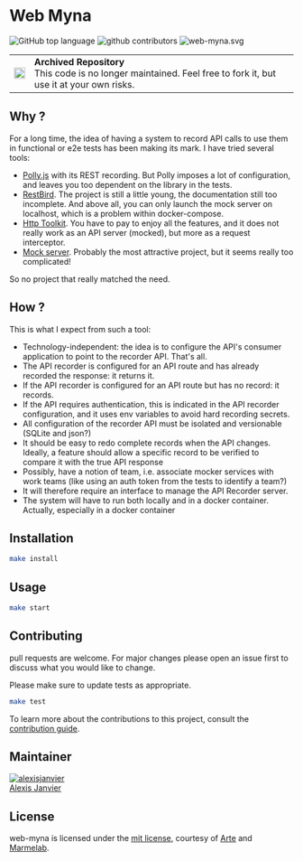 # Web Myna

![GitHub top language](https://img.shields.io/github/languages/top/marmelab/web-myna.svg) ![github contributors](https://img.shields.io/github/contributors/marmelab/web-myna.svg) ![web-myna.svg](https://img.shields.io/github/license/marmelab/web-myna.svg)

<table>
        <tr>
            <td><img width="20" src="https://cdnjs.cloudflare.com/ajax/libs/octicons/8.5.0/svg/archive.svg" alt="archived" /></td>
            <td><strong>Archived Repository</strong><br />
            This code is no longer maintained. Feel free to fork it, but use it at your own risks.
        </td>
        </tr>
</table>

## Why ?

For a long time, the idea of having a system to record API calls to use them in functional or e2e tests has been making its mark. I have tried several tools:

* [Polly.js](https://netflix.github.io/pollyjs/#/) with its REST recording. But Polly imposes a lot of configuration, and leaves you too dependent on the library in the tests.
* [RestBird](https://restbird.org/). The project is still a little young, the documentation still too incomplete. And above all, you can only launch the mock server on localhost, which is a problem within docker-compose.
* [Http Toolkit](https://github.com/httptoolkit/mockttp). You have to pay to enjoy all the features, and it does not really work as an API server (mocked), but more as a request interceptor.
* [Mock server](http://www.mock-server.com/#what-is-mockserver). Probably the most attractive project, but it seems really too complicated!

So no project that really matched the need.

## How ?

This is what I expect from such a tool:

* Technology-independent: the idea is to configure the API's consumer application to point to the recorder API. That's all.
* The API recorder is configured for an API route and has already recorded the response: it returns it.
* If the API recorder is configured for an API route but has no record: it records.
* If the API requires authentication, this is indicated in the API recorder configuration, and it uses env variables to avoid hard recording secrets. 
* All configuration of the recorder API must be isolated and versionable (SQLite and json?)
* It should be easy to redo complete records when the API changes. Ideally, a feature should allow a specific record to be verified to compare it with the true API response
* Possibly, have a notion of team, i.e. associate mocker services with work teams (like using an auth token from the tests to identify a team?)
* It will therefore require an interface to manage the API Recorder server.
* The system will have to run both locally and in a docker container. Actually, especially in a docker container

## Installation

```bash
make install
```

## Usage

```bash
make start
```

## Contributing

pull requests are welcome. For major changes please open an issue first to discuss what you would like to change.

Please make sure to update tests as appropriate.

```bash
make test
```

To learn more about the contributions to this project, consult the [contribution guide](/.github/CONTRIBUTING.md).

## Maintainer

[![alexisjanvier](https://avatars1.githubusercontent.com/u/547706?s=96&amp;v=4)](https://github.com/alexisjanvier)     
[Alexis Janvier](https://github.com/alexisjanvier) 

## License

web-myna is licensed under the [mit license](license), courtesy of [Arte](https://github.com/ArteGEIE) and [Marmelab](http://marmelab.com).

